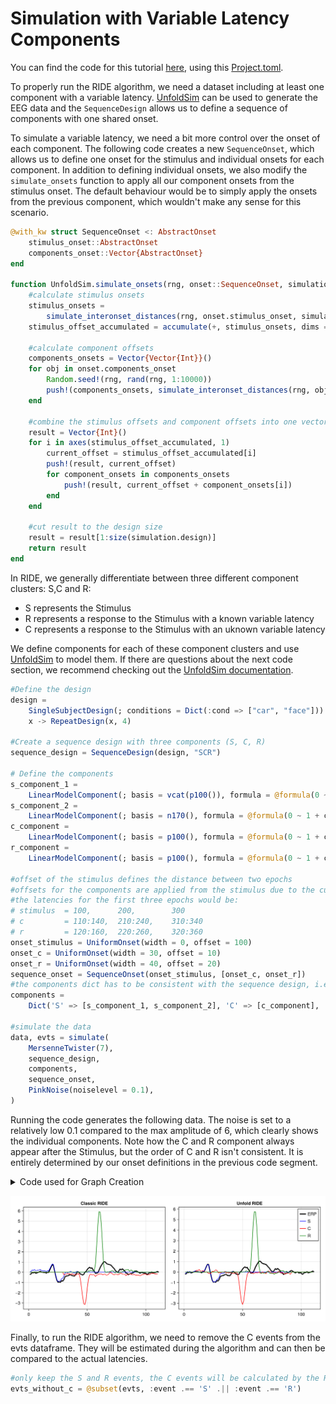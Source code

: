 # Simulation with Variable Latency Components

You can find the code for this tutorial [here](https://github.com/unfoldtoolbox/UnfoldRIDE.jl/blob/initial_commit/docs/code/simulate_variable_latency_sequence.jl), using this [Project.toml](https://github.com/unfoldtoolbox/UnfoldRIDE.jl/blob/initial_commit/docs/code/Project.toml).

<!---
- simulating data is reasonable?
- to run ride your simulation data needs a variable latency component
- UnfoldSim can be used to generate the data
- Modification to UnfoldSim is required as seen here
-->

To properly run the RIDE algorithm, we need a dataset including at least one component with a variable latency. [UnfoldSim](https://github.com/unfoldtoolbox/UnfoldSim.jl/tree/main) can be used to generate the EEG data and the ```SequenceDesign``` allows us to define a sequence of components with one shared onset. 

To simulate a variable latency, we need a bit more control over the onset of each component. The following code creates a new ```SequenceOnset```, which allows us to define one onset for the stimulus and individual onsets for each component. In addition to defining individual onsets, we also modify the ```simulate_onsets``` function to apply all our component onsets from the stimulus onset. The default behaviour would be to simply apply the onsets from the previous component, which wouldn't make any sense for this scenario.

```julia
@with_kw struct SequenceOnset <: AbstractOnset
    stimulus_onset::AbstractOnset
    components_onset::Vector{AbstractOnset}
end

function UnfoldSim.simulate_onsets(rng, onset::SequenceOnset, simulation::Simulation)
    #calculate stimulus onsets
    stimulus_onsets =
        simulate_interonset_distances(rng, onset.stimulus_onset, simulation.design)
    stimulus_offset_accumulated = accumulate(+, stimulus_onsets, dims = 1, init = 0)

    #calculate component offsets
    components_onsets = Vector{Vector{Int}}()
    for obj in onset.components_onset
        Random.seed!(rng, rand(rng, 1:10000))
        push!(components_onsets, simulate_interonset_distances(rng, obj, simulation.design))
    end

    #combine the stimulus offsets and component offsets into one vector
    result = Vector{Int}()
    for i in axes(stimulus_offset_accumulated, 1)
        current_offset = stimulus_offset_accumulated[i]
        push!(result, current_offset)
        for component_onsets in components_onsets
            push!(result, current_offset + component_onsets[i])
        end
    end

    #cut result to the design size
    result = result[1:size(simulation.design)]
    return result
end
```
<!---
- SequenceDesign is used, which is only available from the github branch (designated in the 
Project.toml)
- If you want to learn more about what's happening here, we recommend checking out UnfoldSim documentation
--->

In RIDE, we generally differentiate between three different component clusters: S,C and R:
- S represents the Stimulus
- R represents a response to the Stimulus with a known variable latency
- C represents a response to the Stimulus with an uknown variable latency

We define components for each of these component clusters and use [UnfoldSim](https://github.com/unfoldtoolbox/UnfoldSim.jl/tree/main) to model them. If there are questions about the next code section, we recommend checking out the [UnfoldSim documentation](https://unfoldtoolbox.github.io/UnfoldSim.jl/stable/generated/tutorials/quickstart/#Specify-the-simulation-ingredients).

```julia
#Define the design
design =
    SingleSubjectDesign(; conditions = Dict(:cond => ["car", "face"])) |>
    x -> RepeatDesign(x, 4)

#Create a sequence design with three components (S, C, R)
sequence_design = SequenceDesign(design, "SCR")

# Define the components
s_component_1 =
    LinearModelComponent(; basis = vcat(p100()), formula = @formula(0 ~ 1), β = [2])
s_component_2 =
    LinearModelComponent(; basis = n170(), formula = @formula(0 ~ 1 + cond), β = [2, 0])
c_component =
    LinearModelComponent(; basis = p100(), formula = @formula(0 ~ 1 + cond), β = [-4, 2])
r_component =
    LinearModelComponent(; basis = p100(), formula = @formula(0 ~ 1 + cond), β = [6, 0])

#offset of the stimulus defines the distance between two epochs
#offsets for the components are applied from the stimulus due to the custom simulate_onsets method
#the latencies for the first three epochs would be:
# stimulus  = 100,      200,        300
# c         = 110:140,  210:240,    310:340
# r         = 120:160,  220:260,    320:360
onset_stimulus = UniformOnset(width = 0, offset = 100)
onset_c = UniformOnset(width = 30, offset = 10)
onset_r = UniformOnset(width = 40, offset = 20)
sequence_onset = SequenceOnset(onset_stimulus, [onset_c, onset_r])
#the components dict has to be consistent with the sequence design, i.e. contain S, C, R
components =
    Dict('S' => [s_component_1, s_component_2], 'C' => [c_component], 'R' => [r_component])

#simulate the data
data, evts = simulate(
    MersenneTwister(7),
    sequence_design,
    components,
    sequence_onset,
    PinkNoise(noiselevel = 0.1),
)
```

Running the code generates the following data. The noise is set to a relatively low 0.1 compared to the max amplitude of 6, which clearly shows the individual components. Note how the C and R component always appear after the Stimulus, but the order of C and R isn't consistent. It is entirely determined by our onset definitions in the previous code segment.

<details>
<summary>Code used for Graph Creation</summary>

```julia
#plotting
begin
    f = Figure(size = (1000, 400))
    ax = Axis(
        f[1, 1],
        title = "Simulated EEG data",
        titlesize = 18,
        xlabel = "Time [samples]",
        ylabel = "Amplitude [µV]",
        xlabelsize = 16,
        ylabelsize = 16,
        xgridvisible = false,
        ygridvisible = false,
        limits = ((90, 390), nothing),
    )

    lines!(data; color = "black")

    #plot the event onsets
    evts_s = @subset(evts, :event .== 'S')
    evts_c = @subset(evts, :event .== 'C')
    evts_r = @subset(evts, :event .== 'R')

    vlines!(
        ax,
        evts_s.latency,
        color = "red",
        linestyle = :dash,
        linewidth = 2,
        label = "Stimulus",
    )
    vlines!(
        ax,
        evts_c.latency,
        color = "green",
        linestyle = :dash,
        linewidth = 2,
        label = "C",
    )
    vlines!(
        ax,
        evts_r.latency,
        color = "blue",
        linestyle = :dash,
        linewidth = 2,
        label = "R",
    )
    axislegend("Event onset"; unique = true)
    display(f)
end
```

</details>

![simulated_eeg_graph](https://github.com/unfoldtoolbox/UnfoldRIDE.jl/blob/initial_commit/docs/images/classicAndUnfoldTutorialResults.png "Simulated EEG data with two variable latency components, C and R")

Finally, to run the RIDE algorithm, we need to remove the C events from the evts dataframe. They will be estimated during the algorithm and can then be compared to the actual latencies.

```julia
#only keep the S and R events, the C events will be calculated by the RIDE algorithm
evts_without_c = @subset(evts, :event .== 'S' .|| :event .== 'R')
```